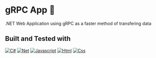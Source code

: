# gRPC App 🌌

.NET Web Application using gRPC as a faster method of transfering data

## Built and Tested with

[![C#][C#.com]][C#-url]
[![Net][Net.com]][Net-url]
[![Javascript][Javascript.com]][Javascript-url]
[![Html][Html.com]][Html-url]
[![Css][Css.com]][Css-url]

<!-- MARKDOWN LINKS & IMAGES -->
[C#.com]: https://img.shields.io/badge/C%23-239120?style=for-the-badge&logo=c-sharp&logoColor=white
[C#-url]: https://learn.microsoft.com/en-us/dotnet/csharp/
[Net.com]: https://img.shields.io/badge/.NET-5C2D91?style=for-the-badge&logo=.net&logoColor=white
[Net-url]: https://dotnet.microsoft.com/en-us/
[Javascript.com]: https://img.shields.io/badge/JavaScript-F7DF1E?style=for-the-badge&logo=javascript&logoColor=black
[Javascript-url]: https://www.javascript.com/
[Html.com]: https://img.shields.io/badge/HTML5-E34F26?style=for-the-badge&logo=html5&logoColor=white
[Html-url]: https://html.com/
[Css.com]: https://img.shields.io/badge/CSS3-1572B6?style=for-the-badge&logo=css3&logoColor=white
[Css-url]: https://www.w3.org/Style/CSS/Overview.en.html
